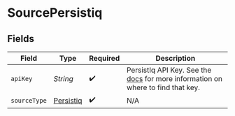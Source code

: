 # SourcePersistiq


## Fields

| Field                                                                                                                                       | Type                                                                                                                                        | Required                                                                                                                                    | Description                                                                                                                                 |
| ------------------------------------------------------------------------------------------------------------------------------------------- | ------------------------------------------------------------------------------------------------------------------------------------------- | ------------------------------------------------------------------------------------------------------------------------------------------- | ------------------------------------------------------------------------------------------------------------------------------------------- |
| `apiKey`                                                                                                                                    | *String*                                                                                                                                    | :heavy_check_mark:                                                                                                                          | PersistIq API Key. See the <a href="https://apidocs.persistiq.com/#authentication">docs</a> for more information on where to find that key. |
| `sourceType`                                                                                                                                | [Persistiq](../../models/shared/Persistiq.md)                                                                                               | :heavy_check_mark:                                                                                                                          | N/A                                                                                                                                         |